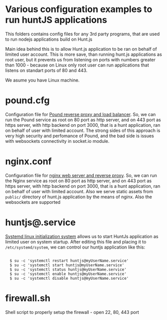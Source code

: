 Various configuration examples to run huntJS applications
==================================

This folders contains config files for any 3rd party programs,
that are used to run nodejs applications build on Hunt.js

Main idea behind this is to allow Hunt.js application to be ran on behalf
of limited user account. This is more save, than running hunt.js applications
as root user, but it prevents us from listening on ports with numbers greater
than 1000 - because on Linux only root user can run applications that listens
on standart ports of 80 and 443.

We asume you have Linux machine.

pound.cfg
==================================

Configuration file for [Pound reverse proxy and load balancer](http://www.apsis.ch/pound).
So, we can run the Pound service as root on 80 port as http server, and on 443 port
as https server, with http backend on port 3000, that is a hunt application, ran
on behalf of user with limited account.
The strong sides of this approach is very high security and perfomance of
Pound, and the bad side is issues with websockets connectivity in socket.io module.

nginx.conf
==================================

Configuration file for [nginx web server and reverse proxy](http://nginx.org/).
So, we can run the Nginx service as root on 80 port as http server, and on 443 port
as https server, with http backend on port 3000, that is a hunt application, ran
on behalf of user with limited account. Also we serve static assets from `public/`
directory of hunt.js application by the means of nginx.
Also the websockets are supported

huntjs@.service
==================================

[Systemd linux initialization system](https://en.wikipedia.org/wiki/Systemd) allows us
to start HuntJs application as limited user on system startup.
After editing this file and placing it to `/etc/systemd/system`, we can control our huntjs 
application like this:

```shell

  $ su -c 'systemctl restart huntjs@myUserName.service'
  $ su -c 'systemctl start huntjs@myUserName.service'
  $ su -c 'systemctl status huntjs@myUserName.service'
  $ su -c 'systemctl enable huntjs@myUserName.service'
  $ su -c 'systemctl disable huntjs@myUserName.service'

```

firewall.sh
==================================

Shell script to properly setup the firewall - open 22, 80, 443 port




